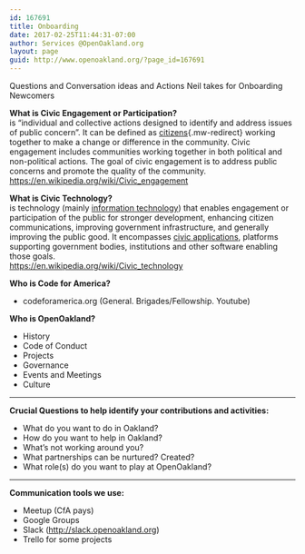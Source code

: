 ```yaml
---
id: 167691
title: Onboarding
date: 2017-02-25T11:44:31-07:00
author: Services @OpenOakland.org
layout: page
guid: http://www.openoakland.org/?page_id=167691
---
```

Questions and Conversation ideas and Actions Neil takes for Onboarding Newcomers

**What is Civic Engagement or Participation?**  
is &#8220;individual and collective actions designed to identify and address issues of public concern&#8221;. It can be defined as [citizens](https://en.wikipedia.org/wiki/Citizen "Citizen"){.mw-redirect} working together to make a change or difference in the community. Civic engagement includes communities working together in both political and non-political actions. The goal of civic engagement is to address public concerns and promote the quality of the community.  
https://en.wikipedia.org/wiki/Civic_engagement

**What is Civic Technology?**  
is technology (mainly [information technology](https://en.wikipedia.org/wiki/Information_technology "Information technology")) that enables engagement or participation of the public for stronger development, enhancing citizen communications, improving government infrastructure, and generally improving the public good. It encompasses [civic applications](https://en.wikipedia.org/wiki/Civic_application "Civic application"), platforms supporting government bodies, institutions and other software enabling those goals.  
https://en.wikipedia.org/wiki/Civic_technology

**Who is Code for America?**

  * codeforamerica.org (General. Brigades/Fellowship. Youtube)

**Who is OpenOakland?**

  * History
  * Code of Conduct
  * Projects
  * Governance
  * Events and Meetings
  * Culture

* * *

**Crucial Questions to help identify your contributions and activities:**

  * What do you want to do in Oakland?
  * How do you want to help in Oakland?
  * What&#8217;s not working around you?
  * What partnerships can be nurtured? Created?
  * What role(s) do you want to play at OpenOakland?

* * *

**Communication tools we use:**

  * Meetup (CfA pays)
  * Google Groups
  * Slack (http://slack.openoakland.org)
  * Trello for some projects